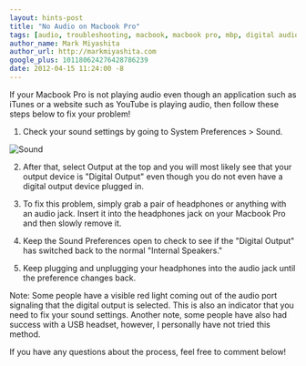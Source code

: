 ```yaml
---
layout: hints-post
title: "No Audio on Macbook Pro"
tags: [audio, troubleshooting, macbook, macbook pro, mbp, digital audio]
author_name: Mark Miyashita
author_url: http://markmiyashita.com
google_plus: 101180624276428786239
date: 2012-04-15 11:24:00 -8
---
```


If your Macbook Pro is not playing audio even though an application such as iTunes or a website such as YouTube is playing audio, then follow these steps below to fix your problem!

1) Check your sound settings by going to System Preferences > Sound.

<img class="clear blog-image-full-border" src="{{site.url}}/images/no_audio.png" title="Sound">

2) After that, select Output at the top and you will most likely see that your output device is "Digital Output" even though you do not even have a digital output device plugged in. 

3) To fix this problem, simply grab a pair of headphones or anything with an audio jack. Insert it into the headphones jack on your Macbook Pro and then slowly remove it. 

4) Keep the Sound Preferences open to check to see if the "Digital Output" has switched back to the normal "Internal Speakers."

5) Keep plugging and unplugging your headphones into the audio jack until the preference changes back. 

Note: Some people have a visible red light coming out of the audio port signaling that the digital output is selected. This is also an indicator that you need to fix your sound settings. Another note, some people have also had success with a USB headset, however, I personally have not tried this method. 

If you have any questions about the process, feel free to comment below!